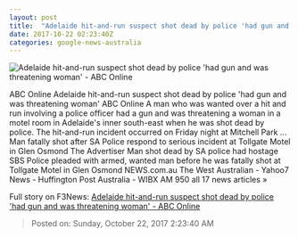 ```yaml
---
layout: post
title:  "Adelaide hit-and-run suspect shot dead by police 'had gun and was threatening woman' - ABC Online"
date: 2017-10-22 02:23:40Z
categories: google-news-australia
---
```


![Adelaide hit-and-run suspect shot dead by police 'had gun and was threatening woman' - ABC Online](http://www.abc.net.au/news/image/7083156-1x1-700x700.jpg)

ABC Online Adelaide hit-and-run suspect shot dead by police 'had gun and was threatening woman' ABC Online A man who was wanted over a hit and run involving a police officer had a gun and was threatening a woman in a motel room in Adelaide's inner south-east when he was shot dead by police. The hit-and-run incident occurred on Friday night at Mitchell Park ... Man fatally shot after SA Police respond to serious incident at Tollgate Motel in Glen Osmond The Advertiser Man shot dead by SA police had hostage SBS Police pleaded with armed, wanted man before he was fatally shot at Tollgate Motel in Glen Osmond NEWS.com.au The West Australian - Yahoo7 News - Huffington Post Australia - WIBX AM 950 all 17 news articles »


Full story on F3News: [Adelaide hit-and-run suspect shot dead by police 'had gun and was threatening woman' - ABC Online](http://www.f3nws.com/n/VDnu3F)

> Posted on: Sunday, October 22, 2017 2:23:40 AM
